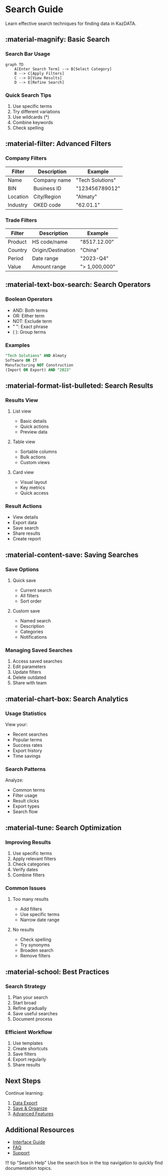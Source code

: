 # Search Guide

Learn effective search techniques for finding data in KazDATA.

## :material-magnify: Basic Search

### Search Bar Usage

```mermaid
graph TD
    A[Enter Search Term] --> B[Select Category]
    B --> C[Apply Filters]
    C --> D[View Results]
    D --> E[Refine Search]
```

### Quick Search Tips

1. Use specific terms
2. Try different variations
3. Use wildcards (*) 
4. Combine keywords
5. Check spelling

## :material-filter: Advanced Filters

### Company Filters

| Filter | Description | Example |
|--------|-------------|---------|
| Name | Company name | "Tech Solutions" |
| BIN | Business ID | "123456789012" |
| Location | City/Region | "Almaty" |
| Industry | OKED code | "62.01.1" |

### Trade Filters

| Filter | Description | Example |
|--------|-------------|---------|
| Product | HS code/name | "8517.12.00" |
| Country | Origin/Destination | "China" |
| Period | Date range | "2023-Q4" |
| Value | Amount range | "> 1,000,000" |

## :material-text-box-search: Search Operators

### Boolean Operators

- AND: Both terms
- OR: Either term
- NOT: Exclude term
- " ": Exact phrase
- ( ): Group terms

### Examples

```sql
"Tech Solutions" AND Almaty
Software OR IT
Manufacturing NOT Construction
(Import OR Export) AND "2023"
```

## :material-format-list-bulleted: Search Results

### Results View

1. List view
    - Basic details
    - Quick actions
    - Preview data

2. Table view
    - Sortable columns
    - Bulk actions
    - Custom views

3. Card view
    - Visual layout
    - Key metrics
    - Quick access

### Result Actions

- View details
- Export data
- Save search
- Share results
- Create report

## :material-content-save: Saving Searches

### Save Options

1. Quick save
    - Current search
    - All filters
    - Sort order

2. Custom save
    - Named search
    - Description
    - Categories
    - Notifications

### Managing Saved Searches

1. Access saved searches
2. Edit parameters
3. Update filters
4. Delete outdated
5. Share with team

## :material-chart-box: Search Analytics

### Usage Statistics

View your:
- Recent searches
- Popular terms
- Success rates
- Export history
- Time savings

### Search Patterns

Analyze:
- Common terms
- Filter usage
- Result clicks
- Export types
- Search flow

## :material-tune: Search Optimization

### Improving Results

1. Use specific terms
2. Apply relevant filters
3. Check categories
4. Verify dates
5. Combine filters

### Common Issues

1. Too many results
    - Add filters
    - Use specific terms
    - Narrow date range
    
2. No results
    - Check spelling
    - Try synonyms
    - Broaden search
    - Remove filters

## :material-school: Best Practices

### Search Strategy

1. Plan your search
2. Start broad
3. Refine gradually
4. Save useful searches
5. Document process

### Efficient Workflow

1. Use templates
2. Create shortcuts
3. Save filters
4. Export regularly
5. Share results

## Next Steps

Continue learning:
1. [Data Export](export.md)
2. [Save & Organize](saving.md)
3. [Advanced Features](../advanced/search.md)

## Additional Resources

- [Interface Guide](../../getting-started/interface.md)
- [FAQ](../../getting-started/faq.md)
- [Support](../../support/contact.md)

!!! tip "Search Help"
    Use the search box in the top navigation to quickly find documentation topics.
